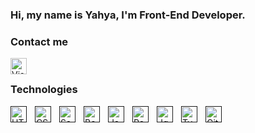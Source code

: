 ### Hi, my name is Yahya, I'm Front-End Developer.

### Contact me

[<img align="left" alt="Visual Studio Code" width="26px" src="https://cdn-icons-png.flaticon.com/512/174/174857.png" style="padding-right:10px;" />](https://www.linkedin.com/in/yahya-ilkdo%C4%9Fan-b55a061a1)
<br />

### Technologies

[<img align="left" alt="HTML" width="26px" src="https://cdn.jsdelivr.net/gh/devicons/devicon/icons/html5/html5-original.svg" style="padding-right:10px;" />]()
[<img align="left" alt="CSS" width="26px" src="https://cdn.jsdelivr.net/gh/devicons/devicon/icons/css3/css3-original.svg" style="padding-right:10px;" />]()
[<img align="left" alt="Sass" width="26px" src="https://cdn.jsdelivr.net/gh/devicons/devicon/icons/sass/sass-original.svg" style="padding-right:10px;" />]()
[<img align="left" alt="Bootstrap" width="26px" src="https://upload.wikimedia.org/wikipedia/commons/thumb/b/b2/Bootstrap_logo.svg/512px-Bootstrap_logo.svg.png" style="padding-right:10px;" />]()
[<img align="left" alt="JavaScript" width="26px" src="https://cdn.jsdelivr.net/gh/devicons/devicon/icons/javascript/javascript-original.svg" style="padding-right:10px;" />]()
[<img align="left" alt="React" width="26px" src="https://cdn.jsdelivr.net/gh/devicons/devicon/icons/react/react-original.svg" style="padding-right:10px;" />]()
[<img align="left" alt="Jquery" width="26px" src="https://seeklogo.com/images/J/jquery-logo-CFE6ECE363-seeklogo.com.png" style="padding-right:10px;" />]()
[<img align="left" alt="Typescript" width="26px" src="https://upload.wikimedia.org/wikipedia/commons/thumb/4/4c/Typescript_logo_2020.svg/1200px-Typescript_logo_2020.svg.png" style="padding-right:10px;" />]()
[<img align="left" alt="Git" width="26px" src="https://git-scm.com/images/logos/downloads/Git-Icon-1788C.png" style="padding-right:10px;" />]()

